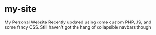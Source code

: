 # my-site
My Personal Website
Recently updated using some custom PHP, JS, and some fancy CSS. Still haven't got the hang of collapsible navbars though
